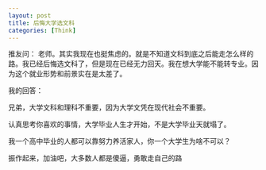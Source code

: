 ```yaml
---
layout: post
title: 后悔大学选文科
categories: [Think]
---
```


推友问： 老师。其实我现在也挺焦虑的。就是不知道文科到底之后能走怎么样的路。我已经后悔选文科了，但是现在已经无力回天。我在想大学能不能转专业。因为这个就业形势和前景实在是太差了。

我的回答：

兄弟，大学文科和理科不重要，因为大学文凭在现代社会不重要。

认真思考你喜欢的事情，大学毕业人生才开始，不是大学毕业天就塌了。

我一个高中毕业的人都可以靠努力养活家人，你一个大学生为啥不可以？

振作起来，加油吧，大多数人都是傻逼，勇敢走自己的路
